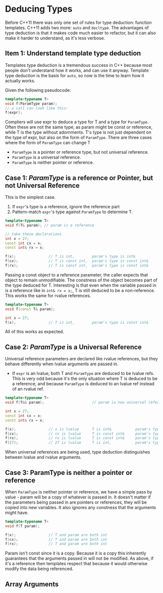 # Deducing Types

Before C++11 there was only one set of rules for type deduction: function templates. C++11 adds two more: `auto` and `decltype`. The advantages of type deduction is that it makes code much easier to refactor, but it can also make it harder to understand, as it's less verbose.

## Item 1: Understand template type deduction

Templates type deduction is a tremendous success in C++ because most people don't understand how it works, and can use it anyway. Template type deduction is the basis for `auto`, so now is the time to learn how it actually works. 

Given the following pseudocode:

```cpp
template<typename T>
void f(ParamType param);
// a call can look like this:
f(expr);
```

Compliers will use expr to deduce a type for T and a type for `ParamType`. Often these are not the same type, as param might be const or reference, while T is the type without adornments. T's type is not just dependent on the type of expr, but also on the form of `ParamType`. There are three cases where the form of `ParamType` can change T

* `ParamType` is a pointer or reference type, but not universal reference. 
* `ParamType` is a universal reference. 
* `ParamType` is neither pointer or reference.

## Case 1: *ParamType* is a reference or Pointer, but not Universal Reference

This is the simplest case. 

1. If `expr`'s type is a reference, ignore the reference part
2. Pattern-match `expr`'s type against `ParamType` to determine T.

```cpp
template<typename T>
void f(T& param); // param is a reference

// take these declarations
int x = 27;
const int cx = x;
const int& rx = x;

f(x);               // T is int,        param's type is int&
f(cx);              // T is const int,  param's type is const int&
f(rx);              // T is const int,  param's type is const int&
```

Passing a const object to a reference parameter, the caller expects that object to remain unmodifiable. The constness of the object becomes part of the type deduced for T. Interesting is that even when the variable passed in is a reference like in `int& rx = x;`, T is still deduced to be a non-reference. This works the same for rvalue references.

```cpp
template<typename T>
void f(const T& param);

int x = 27;
f(x);               // T is int,        param's type is const int&
```

All of this works as expected. 

## Case 2: *ParamType* is a Universal Reference

Universal reference parameters are declared like rvalue references, but they behave differently when lvalue arguments are passed in. 

* If `expr` is an lvalue, both T and `ParamType` are deduced to be lvalue refs. This is very odd because it's the only situation where T is deduced to be a reference, and because `ParamType` is deduced to an lvalue ref instead of an rvalue ref.

```cpp
template<typename T>
void f(T&& param);                      // param is now universal reference

int x = 27;
const int cx = x;
const int& rx = x;

f(x);               // x is lvalue      T is int&           param's type is int&
f(cx);              // cx is lvalue     T is const int&     param's type is const int&
f(rx);              // rx is lvalue     T is const int&     param's type is const int&
f(27);              // 27 is lvalue     T is int,           param's type is int&&
```

When universal references are being used, type deduction distinguishes between lvalue and rvalue arguments.

## Case 3: **ParamType** is neither a pointer or reference

When `ParamType` is neither pointer or reference, we have a simple pass by value - param will be a copy of whatever is passed in. It doesn't matter if the parameters being passed in are pointers or references, they will be copied into new variables. It also ignores any constness that the arguments might have.

```cpp
template<typename T>
void f(T param);

f(x);               // T and param are both int
f(cx);              // T and param are both int
f(rx);              // T and param are both int
```

Param isn't const since it is a copy. Because it is a copy this inherently guarantees that the arguments passed in will not be modified. As above, if it's a reference then templates respect that because it would otherwise modify the data being referenced. 

## Array Arguments


















